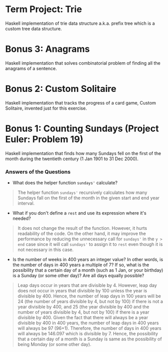 # Term Project: Trie
Haskell implementation of trie data structure a.k.a. prefix tree which is a custom tree data structure.

# Bonus 3: Anagrams
Haskell implementation that solves combinatorial problem of finding all the anagrams of a sentence.

# Bonus 2: Custom Solitaire
Haskell implementation that tracks the progress of a card game, Custom Solitaire, invented just for this exercise.

# Bonus 1: Counting Sundays (Project Euler: Problem 19)
Haskell implementation that finds how many Sundays fell on the first of the month during the 
twentieth century (1 Jan 1901 to 31 Dec 2000).

### Answers of the Questions

- What does the helper function ```sundays'``` calculate?
> The helper function ```sundays'``` recursively calculates how many Sundays fall on the first of the month in the given start and end year interval.

- What if you don't define a ```rest``` and use its expression where it's needed?
> It does not change the result of the function. However, it hurts readability of the code. On the other hand, it may improve the performance by reducing the unnecessary call for ```sundays'``` in the ```y > end``` case since it will call ```sundays'``` to assign it to ```rest``` even though it is not necessary in this case. 

- Is the number of weeks in 400 years an integer value? In other words, is the number of days in 400 years a multiple of 7? If so, what is the possibility that a certain day of a month (such as 1 Jan, or your birthday) is a Sunday (or some other day)? Are all days equally possible?
> Leap days occur in years that are divisible by 4. However, leap day does not occur in years that divisible by 100 unless the year is divisible by 400. Hence, the number of leap days in 100 years will be 24 (the number of years divisible by 4, but not by 100) if there is not a year divisible by 400, and 25 (the year divisible by 400 and the number of years divisible by 4, but not by 100) if there is a year divisible by 400. Given the fact that there will always be a year divisible by 400 in 400 years, the number of leap days in 400 years will always be 97 (96+1). Therefore, the number of days in 400 years will always be 146.097 which is divisible by 7. Hence, the possibility that a certain day of a month is a Sunday is same as the possibility of being Monday (or some other day).
